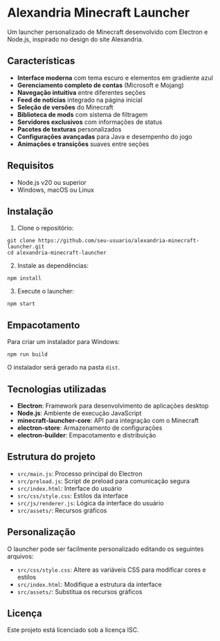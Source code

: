 # Alexandria Minecraft Launcher

Um launcher personalizado de Minecraft desenvolvido com Electron e Node.js, inspirado no design do site Alexandria.

## Características

- **Interface moderna** com tema escuro e elementos em gradiente azul
- **Gerenciamento completo de contas** (Microsoft e Mojang)
- **Navegação intuitiva** entre diferentes seções
- **Feed de notícias** integrado na página inicial
- **Seleção de versões** do Minecraft
- **Biblioteca de mods** com sistema de filtragem
- **Servidores exclusivos** com informações de status
- **Pacotes de texturas** personalizados
- **Configurações avançadas** para Java e desempenho do jogo
- **Animações e transições** suaves entre seções

## Requisitos

- Node.js v20 ou superior
- Windows, macOS ou Linux

## Instalação

1. Clone o repositório:
```
git clone https://github.com/seu-usuario/alexandria-minecraft-launcher.git
cd alexandria-minecraft-launcher
```

2. Instale as dependências:
```
npm install
```

3. Execute o launcher:
```
npm start
```

## Empacotamento

Para criar um instalador para Windows:
```
npm run build
```

O instalador será gerado na pasta `dist`.

## Tecnologias utilizadas

- **Electron**: Framework para desenvolvimento de aplicações desktop
- **Node.js**: Ambiente de execução JavaScript
- **minecraft-launcher-core**: API para integração com o Minecraft
- **electron-store**: Armazenamento de configurações
- **electron-builder**: Empacotamento e distribuição

## Estrutura do projeto

- `src/main.js`: Processo principal do Electron
- `src/preload.js`: Script de preload para comunicação segura
- `src/index.html`: Interface do usuário
- `src/css/style.css`: Estilos da interface
- `src/js/renderer.js`: Lógica da interface do usuário
- `src/assets/`: Recursos gráficos

## Personalização

O launcher pode ser facilmente personalizado editando os seguintes arquivos:

- `src/css/style.css`: Altere as variáveis CSS para modificar cores e estilos
- `src/index.html`: Modifique a estrutura da interface
- `src/assets/`: Substitua os recursos gráficos

## Licença

Este projeto está licenciado sob a licença ISC.
